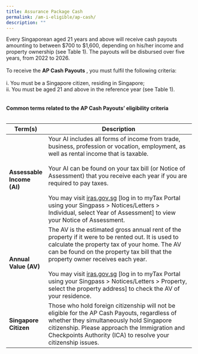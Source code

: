 ```yaml
---
title: Assurance Package Cash
permalink: /am-i-eligible/ap-cash/
description: ""
---
```

Every Singaporean aged 21 years and above will receive cash payouts amounting to between $700 to $1,600, depending on his/her income and property ownership (see Table 1). The payouts will be disbursed over five years, from 2022 to 2026. 
<br><br>
To receive the <b>AP Cash Payouts</b> , you must fulfil the following criteria:<br><br>
i. You must be a Singapore citizen, residing in Singapore;<br>
ii. You must be aged 21 and above in the reference year (see Table 1).<br>
<br><br>
<b>Common terms related to the AP Cash Payouts’ eligibility criteria</b><br><br>
<table>
<thead>
  <tr>
		<th style="width:20%"><b>Term(s)</b></th>
		<th><b>Description</b></th>
  </tr>
</thead>
<tbody>
  <tr>
		<td><b>Assessable Income (AI)</b></td>
    <td>Your AI includes all forms of income from trade, business,
profession or vocation, employment, as well as rental income that
is taxable.<br><br>
Your AI can be found on your tax bill (or Notice of Assessment)
that you receive each year if you are required to pay taxes.<br><br>
You may visit <a href="https://www.iras.gov.sg/" class="hyperlink">iras.gov.sg</a> [log in to myTax Portal using your
Singpass > Notices/Letters > Individual, select Year of Assessment] to view your Notice of Assessment.<br></td>
  </tr>
  <tr>
		<td><b>Annual Value (AV)</b></td>
    <td>The AV is the estimated gross annual rent of the property if it were to be rented out. It is used to calculate the property tax of your
home. The AV can be found on the property tax bill that the
property owner receives each year. <br><br>
You may visit <a href="https://www.iras.gov.sg/" class="hyperlink">iras.gov.sg</a> [log in to myTax Portal using your
Singpass > Notices/Letters > Property, select the property address]
to check the AV of your residence.</td>
  </tr>
  <tr>
		<td><b>Singapore Citizen</b></td>
    <td>Those who hold foreign citizenship will not be eligible for the AP Cash Payouts, regardless of whether they simultaneously hold Singapore citizenship. Please approach the Immigration and Checkpoints Authority (ICA) to resolve your citizenship issues.</td>
  </tr>
</tbody>
</table>